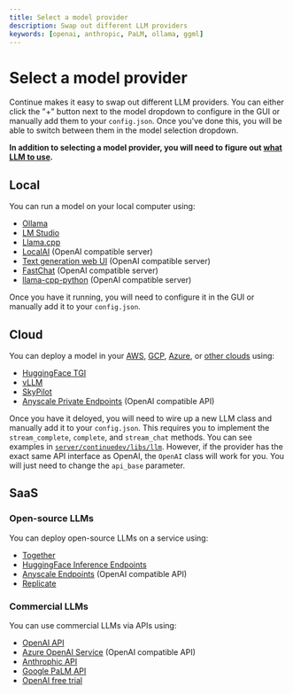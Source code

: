 ```yaml
---
title: Select a model provider
description: Swap out different LLM providers
keywords: [openai, anthropic, PaLM, ollama, ggml]
---
```


# Select a model provider

Continue makes it easy to swap out different LLM providers. You can either click the "+" button next to the model dropdown to configure in the GUI or manually add them to your `config.json`. Once you've done this, you will be able to switch between them in the model selection dropdown.

**In addition to selecting a model provider, you will need to figure out [what LLM to use](./select-llm.md).**

## Local

You can run a model on your local computer using:
- [Ollama](../reference/Model%20Providers/ollama.md)
- [LM Studio](../reference/Model%20Providers/ggml.md)
- [Llama.cpp](../reference/Model%20Providers/llamacpp.md)
- [LocalAI](../reference/Model%20Providers/openai.md) (OpenAI compatible server)
- [Text generation web UI](../reference/Model%20Providers/openai.md) (OpenAI compatible server)
- [FastChat](../reference/Model%20Providers/openai.md) (OpenAI compatible server)
- [llama-cpp-python](../reference/Model%20Providers/openai.md) (OpenAI compatible server)

Once you have it running, you will need to configure it in the GUI or manually add it to your `config.json`.

## Cloud

You can deploy a model in your [AWS](https://github.com/continuedev/deploy-os-code-llm#aws), [GCP](https://github.com/continuedev/deploy-os-code-llm#gcp), [Azure](https://github.com/continuedev/deploy-os-code-llm#azure), or [other clouds](https://github.com/continuedev/deploy-os-code-llm#others-2) using:
- [HuggingFace TGI](https://github.com/continuedev/deploy-os-code-llm#tgi)
- [vLLM](https://github.com/continuedev/deploy-os-code-llm#vllm)
- [SkyPilot](https://github.com/continuedev/deploy-os-code-llm#skypilot)
- [Anyscale Private Endpoints](https://github.com/continuedev/deploy-os-code-llm#anyscale-private-endpoints) (OpenAI compatible API)

Once you have it deloyed, you will need to wire up a new LLM class and manually add it to your `config.json`. This requires you to implement the `stream_complete`, `complete`, and `stream_chat` methods. You can see examples in [`server/continuedev/libs/llm`](https://github.com/continuedev/continue/tree/main/server/continuedev/libs/llm). However, if the provider has the exact same API interface as OpenAI, the `OpenAI` class will work for you. You will just need to change the `api_base` parameter.

## SaaS

### Open-source LLMs

You can deploy open-source LLMs on a service using:
- [Together](../reference/Model%20Providers/togetherllm.md)
- [HuggingFace Inference Endpoints](../reference/Model%20Providers/huggingfaceinferenceapi.md)
- [Anyscale Endpoints](../reference/Model%20Providers/openai.md) (OpenAI compatible API)
- [Replicate](../reference/Model%20Providers/replicatellm.md)

### Commercial LLMs

You can use commercial LLMs via APIs using:
- [OpenAI API](../reference/Model%20Providers/openai.md)
- [Azure OpenAI Service](../reference/Model%20Providers/openai.md) (OpenAI compatible API)
- [Anthrophic API](../reference/Model%20Providers/anthropicllm.md)
- [Google PaLM API](../reference/Model%20Providers/googlepalmapi.md)
- [OpenAI free trial](../reference/Model%20Providers/openaifreetrial.md)